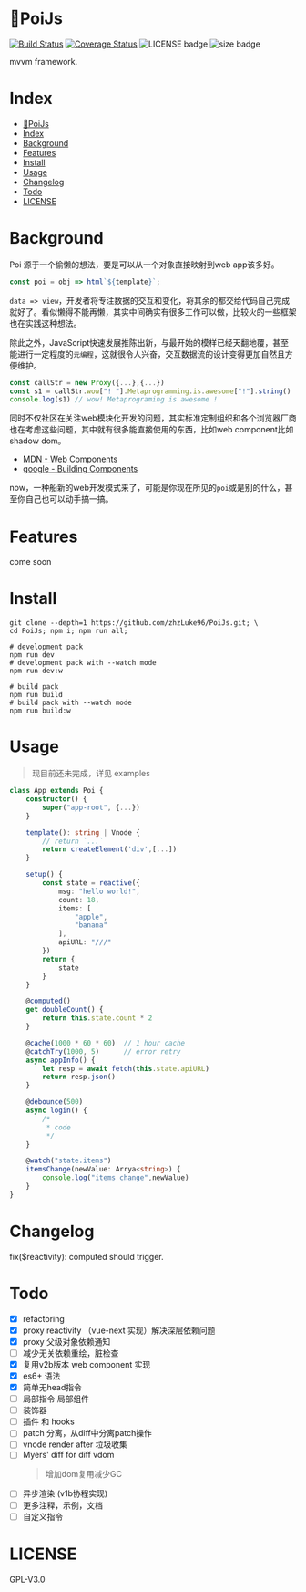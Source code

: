 # 🔮PoiJs

[![Build Status](https://travis-ci.org/zhzLuke96/PoiJs.svg?branch=master)](https://travis-ci.org/zhzLuke96/PoiJs)
[![Coverage Status](https://coveralls.io/repos/github/zhzLuke96/PoiJs/badge.svg?branch=master)](https://coveralls.io/github/zhzLuke96/PoiJs?branch=master)
![LICENSE badge](https://img.shields.io/badge/license-GPL3.0-blue)
![size badge](https://img.shields.io/badge/size-15K-green)


mvvm framework.

# Index
- [🔮PoiJs](#%f0%9f%94%aepoijs)
- [Index](#index)
- [Background](#background)
- [Features](#features)
- [Install](#install)
- [Usage](#usage)
- [Changelog](#changelog)
- [Todo](#todo)
- [LICENSE](#license)

# Background
Poi 源于一个偷懒的想法，要是可以从一个对象直接映射到web app该多好。
```js
const poi = obj => html`${template}`;
```
`data => view`，开发者将专注数据的交互和变化，将其余的都交给代码自己完成就好了。看似懒得不能再懒，其实中间确实有很多工作可以做，比较火的一些框架也在实践这种想法。

除此之外，JavaScript快速发展推陈出新，与最开始的模样已经天翻地覆，甚至能进行一定程度的`元编程`，这就很令人兴奋，交互数据流的设计变得更加自然且方便维护。
```js
const callStr = new Proxy({...},{...})
const s1 = callStr.wow["! "].Metaprogramming.is.awesome["!"].string()
console.log(s1) // wow! Metaprograming is awesome !
```
同时不仅社区在关注web模块化开发的问题，其实标准定制组织和各个浏览器厂商也在考虑这些问题，其中就有很多能直接使用的东西，比如web component比如shadow dom。

- [MDN - Web Components](https://developer.mozilla.org/en-US/docs/Web/Web_Components)
- [google - Building Components](https://developers.google.com/web/fundamentals/web-components/)

now，一种船新的web开发模式来了，可能是你现在所见的`poi`或是别的什么，甚至你自己也可以动手搞一搞。

# Features
come soon

# Install
```
git clone --depth=1 https://github.com/zhzLuke96/PoiJs.git; \
cd PoiJs; npm i; npm run all;
```

```
# development pack
npm run dev
# development pack with --watch mode
npm run dev:w

# build pack
npm run build
# build pack with --watch mode
npm run build:w
```

# Usage
> 现目前还未完成，详见 examples

```typescript
class App extends Poi {
    constructor() {
        super("app-root", {...})
    }

    template(): string | Vnode {
        // return `...`
        return createElement('div',[...])
    }

    setup() {
        const state = reactive({
            msg: "hello world!",
            count: 18,
            items: [
                "apple",
                "banana"
            ],
            apiURL: "///"
        })
        return {
            state
        }
    }

    @computed()
    get doubleCount() {
        return this.state.count * 2
    }

    @cache(1000 * 60 * 60)  // 1 hour cache
    @catchTry(1000, 5)      // error retry
    async appInfo() {
        let resp = await fetch(this.state.apiURL)
        return resp.json()
    }

    @debounce(500)
    async login() {
        /*
         * code
         */
    }

    @watch("state.items")
    itemsChange(newValue: Arrya<string>) {
        console.log("items change",newValue)
    }
}
```

# Changelog
fix($reactivity): computed should trigger.

# Todo
- [x] refactoring
- [x] proxy reactivity （vue-next 实现）解决深层依赖问题
- [x] proxy 父级对象依赖通知
- [ ] 减少无关依赖重绘，脏检查
- [x] 复用v2b版本 web component 实现
- [x] es6+ 语法
- [x] 简单无head指令
- [ ] 局部指令 局部组件
- [ ] 装饰器
- [ ] 插件 和 hooks
- [ ] patch 分离，从diff中分离patch操作
- [ ] vnode render after 垃圾收集
- [ ] Myers' diff for diff vdom
  > 增加dom复用减少GC
- [ ] 异步渲染 (v1b协程实现)
- [ ] 更多注释，示例，文档
- [ ] 自定义指令

# LICENSE
GPL-V3.0